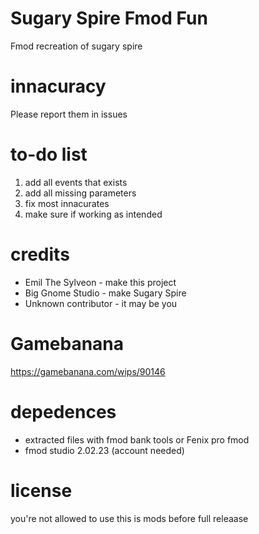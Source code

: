 # Sugary Spire Fmod Fun
Fmod recreation of sugary spire
# innacuracy
Please report them in issues
# to-do list
1. add all events that exists
2. add all missing parameters
3. fix most innacurates
4. make sure if working as intended
# credits
* Emil The Sylveon - make this project
* Big Gnome Studio - make Sugary Spire
* Unknown contributor - it may be you
# Gamebanana
https://gamebanana.com/wips/90146
# depedences
* extracted files with fmod bank tools or Fenix pro fmod
* fmod studio 2.02.23 (account needed)
# license
you're not allowed to use this is mods before full releaase
